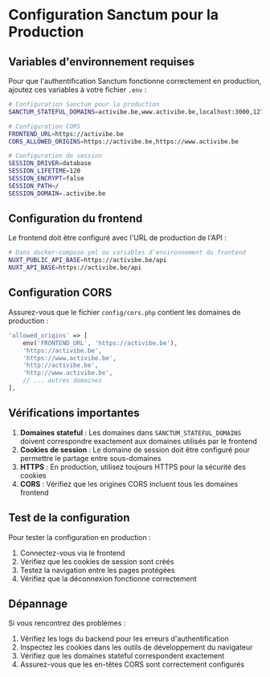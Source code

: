 # Configuration Sanctum pour la Production

## Variables d'environnement requises

Pour que l'authentification Sanctum fonctionne correctement en production, ajoutez ces variables à votre fichier `.env` :

```bash
# Configuration Sanctum pour la production
SANCTUM_STATEFUL_DOMAINS=activibe.be,www.activibe.be,localhost:3000,127.0.0.1:3000

# Configuration CORS
FRONTEND_URL=https://activibe.be
CORS_ALLOWED_ORIGINS=https://activibe.be,https://www.activibe.be

# Configuration de session
SESSION_DRIVER=database
SESSION_LIFETIME=120
SESSION_ENCRYPT=false
SESSION_PATH=/
SESSION_DOMAIN=.activibe.be
```

## Configuration du frontend

Le frontend doit être configuré avec l'URL de production de l'API :

```bash
# Dans docker-compose.yml ou variables d'environnement du frontend
NUXT_PUBLIC_API_BASE=https://activibe.be/api
NUXT_API_BASE=https://activibe.be/api
```

## Configuration CORS

Assurez-vous que le fichier `config/cors.php` contient les domaines de production :

```php
'allowed_origins' => [
    env('FRONTEND_URL', 'https://activibe.be'),
    'https://activibe.be',
    'https://www.activibe.be',
    'http://activibe.be',
    'http://www.activibe.be',
    // ... autres domaines
],
```

## Vérifications importantes

1. **Domaines stateful** : Les domaines dans `SANCTUM_STATEFUL_DOMAINS` doivent correspondre exactement aux domaines utilisés par le frontend
2. **Cookies de session** : Le domaine de session doit être configuré pour permettre le partage entre sous-domaines
3. **HTTPS** : En production, utilisez toujours HTTPS pour la sécurité des cookies
4. **CORS** : Vérifiez que les origines CORS incluent tous les domaines frontend

## Test de la configuration

Pour tester la configuration en production :

1. Connectez-vous via le frontend
2. Vérifiez que les cookies de session sont créés
3. Testez la navigation entre les pages protégées
4. Vérifiez que la déconnexion fonctionne correctement

## Dépannage

Si vous rencontrez des problèmes :

1. Vérifiez les logs du backend pour les erreurs d'authentification
2. Inspectez les cookies dans les outils de développement du navigateur
3. Vérifiez que les domaines stateful correspondent exactement
4. Assurez-vous que les en-têtes CORS sont correctement configurés
